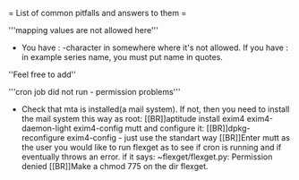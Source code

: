= List of common pitfalls and answers to them =

'''mapping values are not allowed here'''

 * You have : -character in somewhere where it's not allowed. If you have : in example series name, you must put name in quotes.



''Feel free to add''

'''cron job did not run - permission problems'''
 * Check that mta is installed(a mail system). If not, then you need to install the mail system this way as root:
[[BR]]aptitude install exim4 exim4-daemon-light exim4-config mutt
and configure it:
[[BR]]dpkg-reconfigure exim4-config - just use the standart way
[[BR]]Enter mutt as the user you would like to run flexget as to see if cron is running and if eventually throws an error.
if it says: ~flexget/flexget.py: Permission denied
[[BR]]Make a chmod 775 on the dir flexget.

